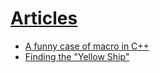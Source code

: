 <html>
  <body>
    <h1><u>Articles</u></h1>
    <ul>
      <li><a href="/articles/cpp_funny_macro_case">A funny case of macro in C++</a></li>
      <li><a href="/articles/simple_osint_challenge_1">Finding the "Yellow Ship"</a></li>
    </ul>
  </body>
</html>
 
